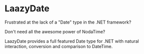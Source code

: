 # LaazyDate

Frustrated at the lack of a "Date" type in the .NET framework? 

Don't need all the awesome power of NodaTime? 

LaazyDate provides a full featured Date type for .NET with natural interaction, conversion and comparison to DateTime.
